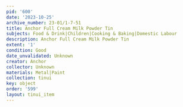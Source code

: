 ```yaml
---
pid: '600'
date: '2023-10-25'
archive_number: 23-01/1-7-51
title: Anchor Full Cream Milk Powder Tin
subjects: Food & Drink|Children|Cooking & Baking|Domestic Labour
description: Anchor Full Cream Milk Powder Tin
extent: '1'
condition: Good
date_unvalidated: Unknown
creator: Anchor
collector: Unknown
materials: Metal|Paint
collection: tinui
key: object
order: '599'
layout: tinui_item
---
```

